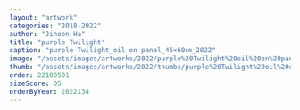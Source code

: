 ```yaml
---
layout: "artwork"
categories: "2018-2022"
author: "Jihoon Ha"
title: "purple Twilight"
caption: "purple Twilight_oil on panel_45×60㎝_2022"
image: "/assets/images/artworks/2022/purple%20Twilight%20oil%20on%20panel%2045x60cm%202022.jpg"
thumb: "/assets/images/artworks/2022/thumbs/purple%20Twilight%20oil%20on%20panel%2045x60cm%202022.jpg"
order: 22100501
sizeScore: 05
orderByYear: 2022134
---
```

